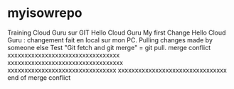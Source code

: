 # myisowrepo
Training Cloud Guru sur GIT
Hello Cloud Guru My first Change
Hello Cloud Guru : changement fait en local sur mon PC.
Pulling changes made by someone else
Test "Git fetch and git merge" = git pull.
merge conflict
xxxxxxxxxxxxxxxxxxxxxxxxxxxxxxxxx
xxxxxxxxxxxxxxxxxxxxxxxxxxxxxxxxxx
xxxxxxxxxxxxxxxxxxxxxxxxxxxxxxxx
xxxxxxxxxxxxxxxxxxxxxxxxxxxxxxxx
end of merge conflict
